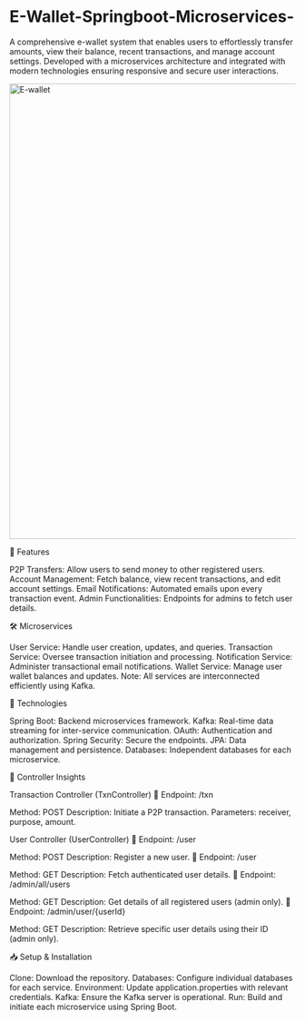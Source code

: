 # E-Wallet-Springboot-Microservices-

A comprehensive e-wallet system that enables users to effortlessly transfer amounts, view their balance, recent transactions, and manage account settings. Developed with a microservices architecture and integrated with modern technologies ensuring responsive and secure user interactions.

<img width="803" alt="E-wallet" src="https://github.com/ritesh-works/E-Wallet-Springboot-Microservices-/assets/116880840/8fafe203-837e-4a74-8fc6-28993fb95e2c">

🚀 Features

P2P Transfers: Allow users to send money to other registered users.
Account Management: Fetch balance, view recent transactions, and edit account settings.
Email Notifications: Automated emails upon every transaction event.
Admin Functionalities: Endpoints for admins to fetch user details.

🛠️ Microservices

User Service: Handle user creation, updates, and queries.
Transaction Service: Oversee transaction initiation and processing.
Notification Service: Administer transactional email notifications.
Wallet Service: Manage user wallet balances and updates.
Note: All services are interconnected efficiently using Kafka.

🔧 Technologies

Spring Boot: Backend microservices framework.
Kafka: Real-time data streaming for inter-service communication.
OAuth: Authentication and authorization.
Spring Security: Secure the endpoints.
JPA: Data management and persistence.
Databases: Independent databases for each microservice.

📌 Controller Insights

Transaction Controller (TxnController)
🔗 Endpoint: /txn

Method: POST
Description: Initiate a P2P transaction.
Parameters: receiver, purpose, amount.

User Controller (UserController)
🔗 Endpoint: /user

Method: POST
Description: Register a new user.
🔗 Endpoint: /user

Method: GET
Description: Fetch authenticated user details.
🔗 Endpoint: /admin/all/users

Method: GET
Description: Get details of all registered users (admin only).
🔗 Endpoint: /admin/user/{userId}

Method: GET
Description: Retrieve specific user details using their ID (admin only).

📥 Setup & Installation

Clone: Download the repository.
Databases: Configure individual databases for each service.
Environment: Update application.properties with relevant credentials.
Kafka: Ensure the Kafka server is operational.
Run: Build and initiate each microservice using Spring Boot.
